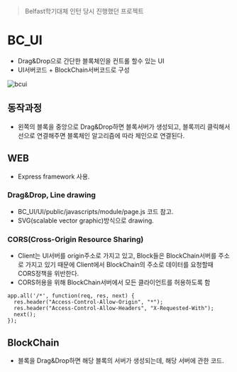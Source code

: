 
> Belfast학기대체 인턴 당시 진행했던 프로젝트
# BC_UI
- Drag&Drop으로 간단한 블록체인을 컨트롤 할수 있는 UI
- UI서버코드 + BlockChain서버코드로 구성

![bcui](https://user-images.githubusercontent.com/37726977/70990078-23a9b180-2108-11ea-9b33-c87771769a43.png)
## 동작과정
- 왼쪽의 블록을 중앙으로 Drag&Drop하면 블록서버가 생성되고, 블록끼리 클릭해서 선으로 연결해주면 블록체인 알고리즘에 따라 체인으로 연결된다.

## WEB
- Express framework 사용.

### Drag&Drop, Line drawing
- BC_UI/UI/public/javascripts/module/page.js 코드 참고.
- SVG(scalable vector graphic)방식으로 drawing.

### CORS(Cross-Origin Resource Sharing)
- Client는 UI서버를 origin주소로 가지고 있고, Block들은 BlockChain서버를 주소로 가지고 있기 때문에 Client에서 BlockChain의 주소로 데이터를 요청할때 CORS정책을 위반한다.
- CORS허용을 위해 BlockChain서버에서 모든 클라이언트를 허용하도록 함
```
app.all('/*', function(req, res, next) {
  res.header("Access-Control-Allow-Origin", "*");
  res.header("Access-Control-Allow-Headers", "X-Requested-With");
  next();
});
```


## BlockChain
- 블록을 Drag&Drop하면 해당 블록의 서버가 생성되는데, 해당 서버에 관한 코드.
